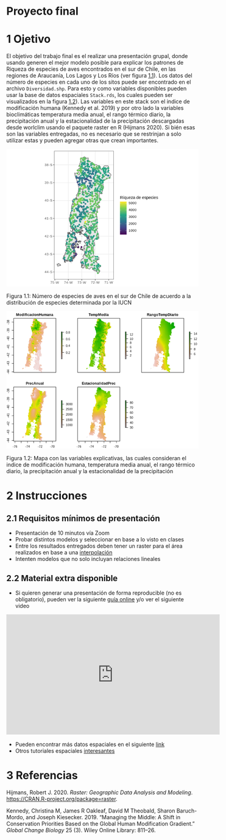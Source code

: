 Proyecto final
================

# 1 Ojetivo

El objetivo del trabajo final es el realizar una presentación grupal,
donde usando generen el mejor modelo posible para explicar los patrones
de Riqueza de especies de aves encontrados en el sur de Chile, en las
regiones de Araucanía, Los Lagos y Los Ríos (ver figura
<a href="#fig:Diversidad">1.1</a>). Los datos del número de especies en
cada uno de los sitos puede ser encontrado en el archivo
`Diversidad.shp`. Para esto y como variables disponibles pueden usar la
base de datos espaciales `Stack.rds`, los cuales pueden ser visualizados
en la figura <a href="#fig:Variables">1.2</a>). Las variables en este
stack son el indice de modificación humana (Kennedy et al. 2019) y por
otro lado la variables bioclimáticas temperatura media anual, el rango
térmico diario, la precipitación anual y la estacionalidad de la
precipitación descargadas desde worlclim usando el paquete raster en R
(Hijmans 2020). Si bién esas son las variables entregadas, no es
necesario que se restrinjan a solo utilizar estas y pueden agregar otras
que crean
importantes.

<div class="figure">

<img src="README_files/figure-gfm/Diversidad-1.png" alt="Número de especies de aves en el sur de Chile de acuerdo a la distribución de especies determinada por la IUCN"  />

<p class="caption">

Figura 1.1: Número de especies de aves en el sur de Chile de acuerdo a
la distribución de especies determinada por la
IUCN

</p>

</div>

<div class="figure">

<img src="README_files/figure-gfm/Variables-1.png" alt="Mapa con las variables explicativas, las cuales consideran el indice de modificación humana, temperatura media anual, el rango térmico diario, la precipitación anual y la estacionalidad de la precipitación"  />

<p class="caption">

Figura 1.2: Mapa con las variables explicativas, las cuales consideran
el indice de modificación humana, temperatura media anual, el rango
térmico diario, la precipitación anual y la estacionalidad de la
precipitación

</p>

</div>

# 2 Instrucciones

## 2.1 Requisitos mínimos de presentación

  - Presentación de 10 minutos vía Zoom
  - Probar distintos modelos y seleccionar en base a lo visto en clases
  - Entre los resultados entregados deben tener un raster para el área
    realizados en base a una
    [interpolación](https://youtu.be/AjWvI9P6jos)
  - Intenten modelos que no solo incluyan relaciones lineales

## 2.2 Material extra disponible

  - Si quieren generar una presentación de forma reproducible (no es
    obligatorio), pueden ver la siguiente [guía
    online](https://bookdown.org/yihui/rmarkdown/presentations.html) y/o
    ver el siguiente
video

<iframe width="560" height="315" src="https://www.youtube.com/embed/2fg_X0d6SRA" frameborder="0" allow="accelerometer; autoplay; clipboard-write; encrypted-media; gyroscope; picture-in-picture" allowfullscreen>

</iframe>

  - Pueden encontrar más datos espaciales en el siguiente
    [link](https://gisgeography.com/best-free-gis-data-sources-raster-vector/)
  - Otros tutoriales espaciales
    [interesantes](https://youtu.be/dQw4w9WgXcQ)

# 3 Referencias

<div id="refs" class="references">

<div id="ref-Hijman2020">

Hijmans, Robert J. 2020. *Raster: Geographic Data Analysis and
Modeling*. <https://CRAN.R-project.org/package=raster>.

</div>

<div id="ref-kennedy2019managing">

Kennedy, Christina M, James R Oakleaf, David M Theobald, Sharon
Baruch-Mordo, and Joseph Kiesecker. 2019. “Managing the Middle: A Shift
in Conservation Priorities Based on the Global Human Modification
Gradient.” *Global Change Biology* 25 (3). Wiley Online Library: 811–26.

</div>

</div>
